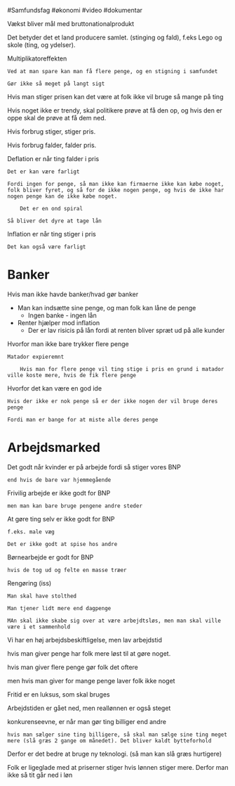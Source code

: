 #Samfundsfag #økonomi #video #dokumentar

Vækst bliver mål med bruttonationalprodukt

Det betyder det et land producere samlet. (stinging og fald), f.eks Lego og skole (ting, og ydelser).

Multiplikatoreffekten

	Ved at man spare kan man få flere penge, og en stigning i samfundet

	Gør ikke så meget på langt sigt

Hvis man stiger prisen kan det være at folk ikke vil bruge så mange på ting

Hvis noget ikke er trendy, skal politikere prøve at få den op, og hvis den er oppe skal de prøve at få dem ned.

Hvis forbrug stiger, stiger pris.

Hvis forbrug falder, falder pris.

Deflation er når ting falder i pris

	Det er kan være farligt

	Fordi ingen for penge, så man ikke kan firmaerne ikke kan købe noget, folk bliver fyret, og så for de ikke nogen penge, og hvis de ikke har nogen penge kan de ikke købe noget.

		Det er en ond spiral

	Så bliver det dyre at tage lån

Inflation er når ting stiger i pris

	Det kan også være farligt

# Banker

Hvis man ikke havde banker/hvad gør banker

-   Man kan indsætte sine penge, og man folk kan låne de penge
    -   Ingen banke - ingen lån
-   Renter hjælper mod inflation
    -   Der er lav risicis på lån fordi at renten bliver spræt ud på alle kunder

Hvorfor man ikke bare trykker flere penge

	Matador expieremnt

		Hvis man for flere penge vil ting stige i pris en grund i matador ville koste mere, hvis de fik flere penge

Hvorfor det kan være en god ide

	Hvis der ikke er nok penge så er der ikke nogen der vil bruge deres penge

	Fordi man er bange for at miste alle deres penge

# Arbejdsmarked

Det godt når kvinder er på arbejde fordi så stiger vores BNP

	end hvis de bare var hjemmegående

Frivilig arbejde er ikke godt for BNP

	men man kan bare bruge pengene andre steder

At gøre ting selv er ikke godt for BNP

	f.eks. male væg

	Det er ikke godt at spise hos andre

Børnearbejde er godt for BNP

	hvis de tog ud og felte en masse træer

Rengøring (iss)

	Man skal have stolthed

	Man tjener lidt mere end dagpenge

	MAn skal ikke skabe sig over at være arbejdtsløs, men man skal ville være i et sammenhold

Vi har en høj arbejdsbeskiftligelse, men lav arbejdstid

hvis man giver penge har folk mere løst til at gøre noget.

hvis man giver flere penge gør folk det oftere

men hvis man giver for mange penge laver folk ikke noget

Fritid er en luksus, som skal bruges

Arbejdstiden er gået ned, men reallønnen er også steget

konkurenseevne, er når man gør ting billiger end andre

	hvis man sælger sine ting billigere, så skal man sælge sine ting meget mere (slå græs 2 gange om månedet). Det bliver kaldt bytteforhold

Derfor er det bedre at bruge ny teknologi. (så man kan slå græs hurtigere)

Folk er ligeglade med at priserner stiger hvis lønnen stiger mere. Derfor man ikke så tit går ned i løn